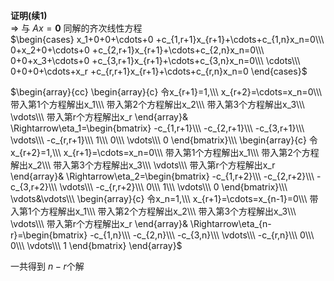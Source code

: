**证明(续1)**  
 $\Rightarrow$ 与 $Ax=\mathbf0$ 同解的齐次线性方程  
 $\begin{cases}  
x_1+0+0+\cdots+0  
+c_{1,r+1}x_{r+1}+\cdots+c_{1,n}x_n=0\\\   
0+x_2+0+\cdots+0  
+c_{2,r+1}x_{r+1}+\cdots+c_{2,n}x_n=0\\\   
0+0+x_3+\cdots+0  
+c_{3,r+1}x_{r+1}+\cdots+c_{3,n}x_n=0\\\   
\cdots\\\   
0+0+0+\cdots+x_r  
+c_{r,r+1}x_{r+1}+\cdots+c_{r,n}x_n=0  
\end{cases}$   
  
  
 $\begin{array}{cc}  
\begin{array}{c}  
令x_{r+1}=1,\\\   
x_{r+2}=\cdots=x_n=0\\\   
带入第1个方程解出x_1\\\   
带入第2个方程解出x_2\\\   
带入第3个方程解出x_3\\\    
\vdots\\\   
带入第r个方程解出x_r  
\end{array}&  
\Rightarrow\eta_1=\begin{bmatrix}  
-c_{1,r+1}\\\ -c_{2,r+1}\\\ -c_{3,r+1}\\\ \vdots\\\ -c_{r,r+1}\\\ 1\\\ 0\\\ \vdots\\\ 0  
\end{bmatrix}\\\   
\begin{array}{c}  
令x_{r+2}=1,\\\   
x_{r+1}=\cdots=x_n=0\\\   
带入第1个方程解出x_1\\\   
带入第2个方程解出x_2\\\   
带入第3个方程解出x_3\\\    
\vdots\\\   
带入第r个方程解出x_r  
\end{array}&  
\Rightarrow\eta_2=\begin{bmatrix}  
-c_{1,r+2}\\\ -c_{2,r+2}\\\ -c_{3,r+2}\\\ \vdots\\\ -c_{r,r+2}\\\ 0\\\ 1\\\ \vdots\\\ 0  
\end{bmatrix}\\\   
\vdots&\vdots\\\   
\begin{array}{c}  
令x_n=1,\\\   
x_{r+1}=\cdots=x_{n-1}=0\\\   
带入第1个方程解出x_1\\\   
带入第2个方程解出x_2\\\   
带入第3个方程解出x_3\\\    
\vdots\\\   
带入第r个方程解出x_r  
\end{array}&  
\Rightarrow\eta_{n-r}=\begin{bmatrix}  
-c_{1,n}\\\ -c_{2,n}\\\ -c_{3,n}\\\ \vdots\\\ -c_{r,n}\\\ 0\\\ 0\\\ \vdots\\\ 1  
\end{bmatrix}  
\end{array}$   
  
一共得到 $n-r$ ​个解  
